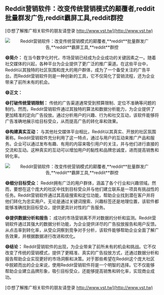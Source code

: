 ## **Reddit营销软件：改变传统营销模式的颠覆者,**reddit**批量群发广告,**reddit**霸屏工具,**reddit**群控**

[😍想了解推广相关软件的朋友请登录 http://www.vst.tw](http://www.vst.tw)

 <center><img src="https://vst.tw/MP4/tuiguang/png/6.png" alt="Reddit营销软件：改变传统营销模式的颠覆者,**reddit**批量群发广告,**reddit**霸屏工具,**reddit**群控"></center>

**😄简介：**
在当今数字化时代，市场营销已经成为企业成功的关键因素之一。随着社交媒体的兴起，各种平台为企业提供了更广泛的推广渠道。在这些平台中，Reddit以其独特的社区氛围和庞大的用户群体，成为了一个备受关注的广告平台。而Reddit营销软件则是一种创新的工具，它不仅简化了营销流程，还为企业带来了前所未有的机会。

**😄正文：**

**😄打破传统营销限制：**
传统的广告渠道通常受到预算限制、定位不准确等问题的制约。然而，Reddit营销软件通过其独特的算法和数据分析能力，为企业提供了更加精准的定向广告投放。通过分析用户的兴趣、行为和社交互动，该软件能够将广告准确地展示给目标受众，从而提高广告的转化率和效果。

**😄构建真实互动：**
与其他社交媒体平台相比，Reddit以其真实、开放的社区氛围著称。Reddit营销软件充分利用了这一特点，通过与用户的互动来推广产品和服务。企业可以通过发布有趣、有用的内容来吸引用户的关注，并与他们进行直接的交流和互动。这种真实的互动可以增加用户的黏性和品牌忠诚度，进而提高销售和转化率。

 <center><img src="https://vst.tw/MP4/tuiguang/png/2.png" alt="Reddit营销软件：改变传统营销模式的颠覆者,**reddit**批量群发广告,**reddit**霸屏工具,**reddit**群控"></center>

**😄细分目标受众：**
Reddit拥有广泛的用户群体，涵盖了各个行业和兴趣领域。然而，要想在这个庞大的社区中找到目标受众并与他们建立联系是一项具有挑战性的任务。Reddit营销软件通过其高级搜索和定位功能，帮助企业找到潜在客户并将他们转化为忠实用户。无论是通过关键词搜索、兴趣标签还是地理位置，该软件都能够准确找到目标受众，提供更具针对性的广告服务。

**😄提供数据分析和报告：**
成功的市场营销离不开对数据的分析和监测。Reddit营销软件通过其强大的数据分析功能，为企业提供详尽的广告投放报告和用户反馈。从点击率到转化率，从受众洞察到竞争对手分析，该软件能够帮助企业全面了解广告效果，并根据数据进行改进和优化。

**😄结论：**
Reddit营销软件的出现，为企业带来了前所未有的机会和挑战。它不仅改变了传统的营销模式，提供了更精准、真实的广告投放方式，还通过数据分析和报告帮助企业实现更好的市场洞察和决策。对于那些希望在Reddit这个庞大社区中脱颖而出的企业来说，使用Reddit营销软件将是一个明智的选择。它不仅能够帮助企业建立品牌形象，吸引目标受众，还能够提高销售和转化率，实现商业成功。

[😍想了解推广相关软件的朋友请登录 http://www.vst.tw](http://www.vst.tw)



